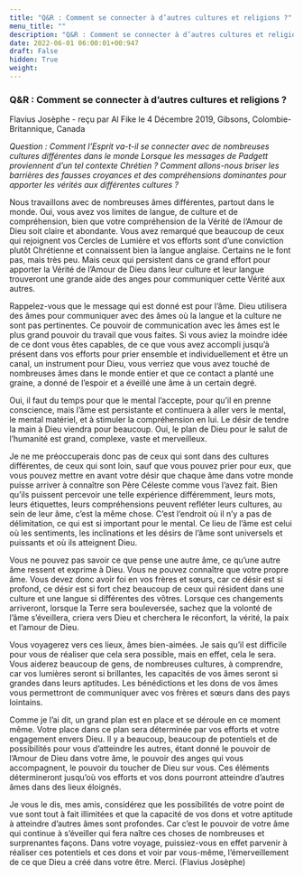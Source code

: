 ```yaml
---
title: "Q&R : Comment se connecter à d’autres cultures et religions ?"
menu_title: ""
description: "Q&R : Comment se connecter à d’autres cultures et religions ?"
date: 2022-06-01 06:00:01+00:947
draft: False
hidden: True
weight:
---
```

### Q&R : Comment se connecter à d’autres cultures et religions ?

Flavius Josèphe - reçu par Al Fike le 4 Décembre 2019, Gibsons, Colombie-Britannique, Canada

*Question : Comment l’Esprit va-t-il se connecter avec de nombreuses cultures différentes dans le monde Lorsque les messages de Padgett proviennent d’un tel contexte Chrétien ? Comment allons-nous briser les barrières des fausses croyances et des compréhensions dominantes pour apporter les vérités aux différentes cultures ?*

Nous travaillons avec de nombreuses âmes différentes, partout dans le monde. Oui, vous avez vos limites de langue, de culture et de compréhension, bien que votre compréhension de la Vérité de l’Amour de Dieu soit claire et abondante. Vous avez remarqué que beaucoup de ceux qui rejoignent vos Cercles de Lumière et vos efforts sont d’une conviction plutôt Chrétienne et connaissent bien la langue anglaise. Certains ne le font pas, mais très peu. Mais ceux qui persistent dans ce grand effort pour apporter la Vérité de l’Amour de Dieu dans leur culture et leur langue trouveront une grande aide des anges pour communiquer cette Vérité aux autres.

Rappelez-vous que le message qui est donné est pour l’âme. Dieu utilisera des âmes pour communiquer avec des âmes où la langue et la culture ne sont pas pertinentes. Ce pouvoir de communication avec les âmes est le plus grand pouvoir du travail que vous faites. Si vous aviez la moindre idée de ce dont vous êtes capables, de ce que vous avez accompli jusqu’à présent dans vos efforts pour prier ensemble et individuellement et être un canal, un instrument pour Dieu, vous verriez que vous avez touché de nombreuses âmes dans le monde entier et que ce contact a planté une graine, a donné de l’espoir et a éveillé une âme à un certain degré.

Oui, il faut du temps pour que le mental l’accepte, pour qu’il en prenne conscience, mais l’âme est persistante et continuera à aller vers le mental, le mental matériel, et à stimuler la compréhension en lui. Le désir de tendre la main à Dieu viendra pour beaucoup. Oui, le plan de Dieu pour le salut de l’humanité est grand, complexe, vaste et merveilleux.

Je ne me préoccuperais donc pas de ceux qui sont dans des cultures différentes, de ceux qui sont loin, sauf que vous pouvez prier pour eux, que vous pouvez mettre en avant votre désir que chaque âme dans votre monde puisse arriver à connaître son Père Céleste comme vous l’avez fait. Bien qu’ils puissent percevoir une telle expérience différemment, leurs mots, leurs étiquettes, leurs compréhensions peuvent refléter leurs cultures, au sein de leur âme, c’est la même chose. C’est l’endroit où il n’y a pas de délimitation, ce qui est si important pour le mental. Ce lieu de l’âme est celui où les sentiments, les inclinations et les désirs de l’âme sont universels et puissants et où ils atteignent Dieu.

Vous ne pouvez pas savoir ce que pense une autre âme, ce qu’une autre âme ressent et exprime à Dieu. Vous ne pouvez connaître que votre propre âme. Vous devez donc avoir foi en vos frères et sœurs, car ce désir est si profond, ce désir est si fort chez beaucoup de ceux qui résident dans une culture et une langue si différentes des vôtres. Lorsque ces changements arriveront, lorsque la Terre sera bouleversée, sachez que la volonté de l’âme s’éveillera, criera vers Dieu et cherchera le réconfort, la vérité, la paix et l’amour de Dieu.

Vous voyagerez vers ces lieux, âmes bien-aimées. Je sais qu’il est difficile pour vous de réaliser que cela sera possible, mais en effet, cela le sera. Vous aiderez beaucoup de gens, de nombreuses cultures, à comprendre, car vos lumières seront si brillantes, les capacités de vos âmes seront si grandes dans leurs aptitudes. Les bénédictions et les dons de vos âmes vous permettront de communiquer avec vos frères et sœurs dans des pays lointains.

Comme je l’ai dit, un grand plan est en place et se déroule en ce moment même. Votre place dans ce plan sera déterminée par vos efforts et votre engagement envers Dieu. Il y a beaucoup, beaucoup de potentiels et de possibilités pour vous d’atteindre les autres, étant donné le pouvoir de l’Amour de Dieu dans votre âme, le pouvoir des anges qui vous accompagnent, le pouvoir du toucher de Dieu sur vous. Ces éléments détermineront jusqu’où vos efforts et vos dons pourront atteindre d’autres âmes dans des lieux éloignés.

Je vous le dis, mes amis, considérez que les possibilités de votre point de vue sont tout à fait illimitées et que la capacité de vos dons et votre aptitude à atteindre d’autres âmes sont profondes. Car c’est le pouvoir de votre âme qui continue à s’éveiller qui fera naître ces choses de nombreuses et surprenantes façons. Dans votre voyage, puissiez-vous en effet parvenir à réaliser ces potentiels et ces dons et voir par vous-même, l’émerveillement de ce que Dieu a créé dans votre être. Merci. (Flavius Josèphe)



